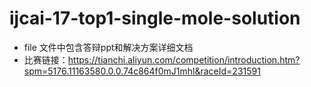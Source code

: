 # ijcai-17-top1-single-mole-solution

- file 文件中包含答辩ppt和解决方案详细文档
- 比赛链接：https://tianchi.aliyun.com/competition/introduction.htm?spm=5176.11163580.0.0.74c864f0mJ1mhl&raceId=231591

